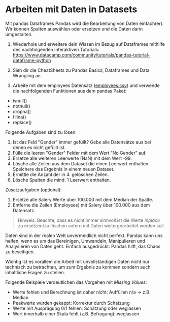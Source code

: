 # Arbeiten mit Daten in Datasets

Mit pandas Dataframes Pandas wird die Bearbeitung von Daten einfach(er). Wir können Spalten auswählen oder ersetzen und die Daten darin umgestalten.

1. Wiederhole und erweitere dein Wissen im Bezug auf Dataframes mithilfe des nachfolgenden interaktiven Tutorials: https://www.datacamp.com/community/tutorials/pandas-tutorial-dataframe-python

2. Sieh dir die CheatSheets zu Pandas Basics, Dataframes und Data Wrangling an.
 
3. Arbeite mit dem employees Datensatz ([employees.csv](https://raw.githubusercontent.com/bellmann-engineering/python-basic-to-advanced/main/pandas_iii/employees.csv)) und verwende die nachfolgenden Funktionen aus dem pandas Paket:
  
  - isnull()
   - notnull()
   - dropna()
   - fillna()
   - replace()

Folgende Aufgaben sind zu lösen:
 1. Ist das Feld "Gender" immer gefüllt? Gebe alle Datensätze aus bei denen es nicht gefüllt ist.
 2. Fülle die leeren "Gender" Felder mit dem Wert "No Gender" auf.
 3. Ersetze alle weiteren Leerwerte (NaN) mit dem Wert -99.
 4. Lösche alle Zeilen aus dem Dataset die einen Leerwert enthalten. Speichere das Ergebnis in einem neuen Dataset.
 5. Ermittle die Anzahl der in 4. gelöschen Zeilen.
 6. Lösche Spalten die mind. 1 Leerwert enthalten.

Zusatzaufgaben (optional):
 1. Ersetze alle Salery Werte über 100.000 mit dem Median der Spalte.
 2. Entferne die Zeilen (Employees) mit Salery über 100.000 aus dem Datensatz.

> Hinweis: Beachte, dass es nicht immer sinnvoll ist die Werte _inplace_ zu ersetzen/zu löschen sofern mit Daten weitergearbeitet werden soll.

Daten sind in der realen Welt unvermeidlich nicht perfekt. Pandas kann uns helfen, wenn es um das Bereinigen, Umwandeln, Manipulieren und Analysieren von Daten geht.
Einfach ausgedrückt: Pandas hilft, das Chaos zu beseitigen.

Wichtig ist es vorallem die Arbeit mit unvollständigen Daten nicht nur technisch zu betrachten, um zum Ergebnis zu kommen sondern auch inhaltliche Fragen zu stellen.

Folgende Beispiele verdeutlichen das Vorgehen mit _Missing Values_: 
 - Werte fehlen und Berechnung ist daher nicht: Auffüllen n/a -> z.B. Median
 - Peakwerte wurden gekappt: Korrektur durch Schätzung
 - Werte mit Ausprägung 0/1 fehlen: Schätzung oder weglassen
 - Wert innerhalb einer Skala fehlt (z.B. Befragung): weglassen

